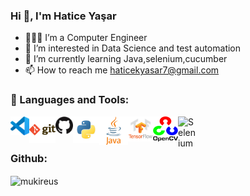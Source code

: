 ### Hi 👋, I'm Hatice Yaşar
- 👩🏻‍🎓 I’m a Computer Engineer
- 👀 I’m interested in Data Science and  test automation
- 🌱 I’m currently learning Java,selenium,cucumber
- 📫 How to reach me haticekyasar7@gmail.com




### 🔧 Languages and Tools:

[<img align="left" alt="Visual Studio Code" width="30px" src="https://raw.githubusercontent.com/github/explore/80688e429a7d4ef2fca1e82350fe8e3517d3494d/topics/visual-studio-code/visual-studio-code.png" />][vsCode]
[<img align="left" alt="Git" width="42px" src="https://raw.githubusercontent.com/github/explore/80688e429a7d4ef2fca1e82350fe8e3517d3494d/topics/git/git.png" />][git]
[<img align="left" alt="GitHub" width="28px" src="https://raw.githubusercontent.com/github/explore/78df643247d429f6cc873026c0622819ad797942/topics/github/github.png" />][github]
[<img align="left" alt="Python" width="42px" src="https://raw.githubusercontent.com/github/explore/cebd63002168a05a6a642f309227eefeccd92950/topics/python/python.png" />][python]
[<img align="left" alt="Java" width="46px" src="https://raw.githubusercontent.com/github/explore/cebd63002168a05a6a642f309227eefeccd92950/topics/java/java.png" />][java]
[<img align="left" alt="Tensorflow" width="40px" src="https://raw.githubusercontent.com/github/explore/cebd63002168a05a6a642f309227eefeccd92950/topics/tensorflow/tensorflow.png" />][tensorflow]
[<img align="left" alt="Opencv" width="40px" src="https://raw.githubusercontent.com/github/explore/cebd63002168a05a6a642f309227eefeccd92950/topics/opencv/opencv.png" />][opencv]
[<img align="left" alt="Selenium" width="30px" src="https://www.selenium.dev/images/selenium_logo_square_green.png" />][selenium]


<br />


[vsCode]: https://code.visualstudio.com/
[git]: https://git-scm.com/
[github]: https://github.com/haticeyasar
[python]: https://www.python.org/
[java]: https://www.java.com/tr/
[tensorflow]: https://www.tensorflow.org/
[opencv]: https://opencv.org/
[selenium]: https://www.selenium.dev/


<br />

### Github:

<img height="180em" align="center" src="https://github-readme-stats.vercel.app/api/top-langs?username=haticeyasar&show_icons=true&locale=en&layout=compact&langs_count=8&theme=aura" alt="mukireus"/>


